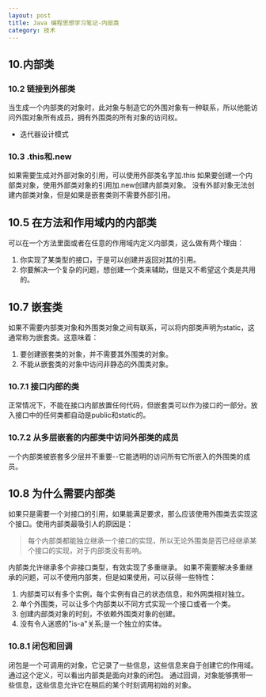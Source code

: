 ```yaml
---
layout: post
title: Java 编程思想学习笔记-内部类
category: 技术
---
```

## 10.内部类

### 10.2 链接到外部类

当生成一个内部类的对象时，此对象与制造它的外围对象有一种联系，所以他能访问外围对象所有成员，拥有外围类的所有对象的访问权。

* 迭代器设计模式

### 10.3 .this和.new

如果需要生成对外部对象的引用，可以使用外部类名字加.this
如果要创建一个内部类对象，使用外部类对象的引用加.new创建内部类对象。
没有外部对象无法创建内部类对象，但是如果是嵌套类则不需要外部引用。

## 10.5 在方法和作用域内的内部类

可以在一个方法里面或者在任意的作用域内定义内部类，这么做有两个理由：

1. 你实现了某类型的接口，于是可以创建并返回对其的引用。
2. 你要解决一个复杂的问题，想创建一个类来辅助，但是又不希望这个类是共用的。

## 10.7 嵌套类

如果不需要内部类对象和外围类对象之间有联系，可以将内部类声明为static，这通常称为嵌套类。这意味着：

1. 要创建嵌套类的对象，并不需要其外围类的对象。
2. 不能从嵌套类的对象中访问非静态的外围类对象。

### 10.7.1 接口内部的类

正常情况下，不能在接口内部放置任何代码，但嵌套类可以作为接口的一部分。放入接口中的任何类都自动是public和static的。

### 10.7.2 从多层嵌套的内部类中访问外部类的成员

一个内部类被嵌套多少层并不重要--它能透明的访问所有它所嵌入的外围类的成员。

## 10.8 为什么需要内部类

如果只是需要一个对接口的引用，如果能满足要求，那么应该使用外围类去实现这个接口。使用内部类最吸引人的原因是：
>每个内部类都能独立继承一个接口的实现，所以无论外围类是否已经继承某个接口的实现，对于内部类没有影响。

内部类允许继承多个非接口类型，有效实现了多重继承。
如果不需要解决多重继承的问题，可以不使用内部类，但是如果使用，可以获得一些特性：

1. 内部类可以有多个实例，每个实例有自己的状态信息，和外网类相对独立。
2. 单个外围类，可以让多个内部类以不同方式实现一个接口或者一个类。
3. 创建内部类对象的时刻，不依赖外围类对象的创建。
4. 没有令人迷惑的"is-a"关系;是一个独立的实体。

### 10.8.1 闭包和回调

闭包是一个可调用的对象，它记录了一些信息，这些信息来自于创建它的作用域。通过这个定义，可以看出内部类是面向对象的闭包。
通过回调，对象能够携带一些信息，这些信息允许它在稍后的某个时刻调用初始的对象。
